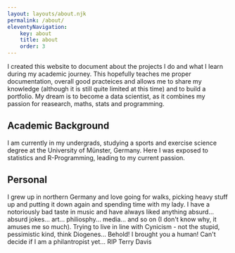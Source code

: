 ```yaml
---
layout: layouts/about.njk
permalink: /about/
eleventyNavigation:
    key: about
    title: about
    order: 3
---
```

I created this website to document about the projects I do and what I learn during my academic journey. This hopefully teaches me proper documentation, overall good practeices and allows me to share my knowledge (although it is still quite limited at this time) and to build a portfolio. My dream is to become a data scientist, as it combines my passion for reasearch, maths, stats and programming.

## Academic Background
I am currently in my undergrads, studying a sports and exercise science degree at the University of Münster, Germany. Here I was exposed to statistics and R-Programming, leading to my current passion.

## Personal
I grew up in northern Germany and love going for walks, picking heavy stuff up and putting it down again and spending time with my lady. I have a notoriously bad taste in music and have always liked anything absurd... absurd jokes... art... philiosphy... media... and so on (I don't know why, it amuses me so much). Trying to live in line with Cynicism - not the stupid, pessimistic kind, think Diogenes... Behold! I brought you a human! Can't decide if I am a philantropist yet...
RIP Terry Davis
